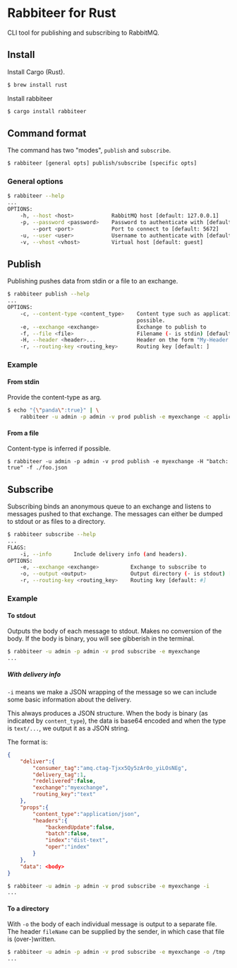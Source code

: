 Rabbiteer for Rust
==================

CLI tool for publishing and subscribing to RabbitMQ.

## Install

Install Cargo (Rust).

```bash
$ brew install rust
```

Install rabbiteer

```bash
$ cargo install rabbiteer
```

## Command format

The command has two "modes", `publish` and `subscribe`.

```bash
$ rabbiteer [general opts] publish/subscribe [specific opts]
```

### General options

```bash
$ rabbiteer --help
...
OPTIONS:
    -h, --host <host>            RabbitMQ host [default: 127.0.0.1]
    -p, --password <password>    Password to authenticate with [default: guest]
        --port <port>            Port to connect to [default: 5672]
    -u, --user <user>            Username to authenticate with [default: guest]
    -v, --vhost <vhost>          Virtual host [default: guest]
```

## Publish

Publishing pushes data from stdin or a file to an exchange.

```bash
$ rabbiteer publish --help
...
OPTIONS:
    -c, --content-type <content_type>    Content type such as application/json. Inferred from filename if
                                         possible.
    -e, --exchange <exchange>            Exchange to publish to
    -f, --file <file>                    Filename (- is stdin) [default: -]
    -H, --header <header>...             Header on the form "My-Header: Value"
    -r, --routing-key <routing_key>      Routing key [default: ]
```


### Example

#### From stdin

Provide the content-type as arg.

```bash
$ echo "{\"panda\":true}" | \
    rabbiteer -u admin -p admin -v prod publish -e myexchange -c application/json
```

#### From a file

Content-type is inferred if possible.

```
$ rabbiteer -u admin -p admin -v prod publish -e myexchange -H "batch: true" -f ./foo.json
```


## Subscribe

Subscribing binds an anonymous queue to an exchange and listens to
messages pushed to that exchange. The messages can either be dumped to
stdout or as files to a directory.

```bash
$ rabbiteer subscribe --help
...
FLAGS:
    -i, --info       Include delivery info (and headers).
OPTIONS:
    -e, --exchange <exchange>          Exchange to subscribe to
    -o, --output <output>              Output directory (- is stdout) [default: -]
    -r, --routing-key <routing_key>    Routing key [default: #]
```

### Example

#### To stdout

Outputs the body of each message to stdout. Makes no conversion
of the body. If the body is binary, you will see gibberish in the
terminal.

```bash
$ rabbiteer -u admin -p admin -v prod subscribe -e myexchange
...
```

##### With delivery info

`-i` means we make a JSON wrapping of the message so we can include
some basic information about the delivery.

This always produces a JSON structure. When the body is binary (as
indicated by `content_type`), the data is base64 encoded and when the
type is `text/...`, we output it as a JSON string.

The format is:

```json
{
    "deliver":{
        "consumer_tag":"amq.ctag-Tjxx5Qy5zAr0o_yiLOsNEg",
        "delivery_tag":1,
        "redelivered":false,
        "exchange":"myexchange",
        "routing_key":"text"
    },
    "props":{
        "content_type":"application/json",
        "headers":{
            "backendUpdate":false,
            "batch":false,
            "index":"dist-text",
            "oper":"index"
        }
    },
    "data": <body>
}
```

```bash
$ rabbiteer -u admin -p admin -v prod subscribe -e myexchange -i
...
```

#### To a directory

With `-o` the body of each individual message is output to a separate
file. The header `fileName` can be supplied by the sender, in which case
that file is (over-)written.

```bash
$ rabbiteer -u admin -p admin -v prod subscribe -e myexchange -o /tmp
...
```
